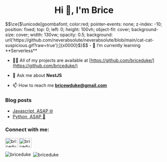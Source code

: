 <h1 align="center">Hi 👋, I'm Brice</h1>
<!-- - 🔭 I’m currently working on [PolyRant](https://github.com/polyrant/polyrant/) -->
$$\ce{$\unicode[goombafont; color:red; pointer-events: none; z-index: -10; position: fixed; top: 0; left: 0; height: 100vh; object-fit: cover; background-size: cover; width: 130vw; opacity: 0.5; background: url('https://github.com/neverabsolute/neverabsolute/blob/main/cat-cat-suspicious.gif?raw=true');]{x0000}$}$$
-   🌱 I’m currently learning **Serverless**

-   👨‍💻 All of my projects are available at [https://github.com/briceduke/](https://github.com/briceduke/)

-   💬 Ask me about **NestJS**

-   📫 How to reach me **bricewduke@gmail.com**

### Blog posts

<!-- BLOG-POST-LIST:START -->

-   [Javascript, ASAP 🌐](https://dev.to/briceduke/javascript-asap-27gh)
-   [Python, ASAP 🐍](https://dev.to/briceduke/python-asap-2bea)
<!-- BLOG-POST-LIST:END -->

<h3 align="left">Connect with me:</h3>
<p align="left">
<a href="https://dev.to/briceduke" target="blank"><img align="center" src="https://cdn.jsdelivr.net/npm/simple-icons@3.0.1/icons/dev-dot-to.svg" alt="briceduke" height="30" width="40" /></a>
<a href="https://www.leetcode.com/briceduke" target="blank"><img align="center" src="https://cdn.jsdelivr.net/npm/simple-icons@3.0.1/icons/leetcode.svg" alt="briceduke" height="30" width="40" /></a>
</p>

<p><img align="left" src="http://github-readme-stats.vercel.app/api/top-langs/?username=briceduke&show_icons=true&theme=nord&locale=en&layout=compact" alt="briceduke" /></p>

<p>&nbsp;<img align="center" src="http://github-readme-stats.vercel.app/api?username=briceduke&show_icons=true&theme=nord&locale=en" alt="briceduke" /></p>
